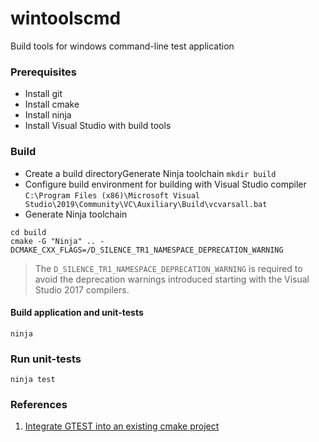# wintoolscmd
Build tools for windows command-line test application

### Prerequisites
* Install git
* Install cmake
* Install ninja
* Install Visual Studio with build tools

### Build
* Create a build directoryGenerate Ninja toolchain
```mkdir build```
* Configure build environment for building with Visual Studio compiler
```C:\Program Files (x86)\Microsoft Visual Studio\2019\Community\VC\Auxiliary\Build\vcvarsall.bat```
* Generate Ninja toolchain
```
cd build
cmake -G "Ninja" .. -DCMAKE_CXX_FLAGS=/D_SILENCE_TR1_NAMESPACE_DEPRECATION_WARNING
```

> The `D_SILENCE_TR1_NAMESPACE_DEPRECATION_WARNING` is required to avoid the deprecation warnings introduced starting with the Visual Studio 2017 compilers.
#### Build application and unit-tests
```ninja```

### Run unit-tests
```ninja test```

### References
1. [Integrate GTEST into an existing cmake project](https://github.com/ttroy50/cmake-examples/tree/master/05-unit-testing/google-test-download)
